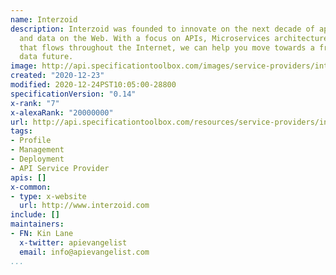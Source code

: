 ```yaml
---
name: Interzoid
description: Interzoid was founded to innovate on the next decade of application integration
  and data on the Web. With a focus on APIs, Microservices architecture, and the data
  that flows throughout the Internet, we can help you move towards a frictionless
  data future.
image: http://api.specificationtoolbox.com/images/service-providers/interzoid.jpg
created: "2020-12-23"
modified: 2020-12-24PST10:05:00-28800
specificationVersion: "0.14"
x-rank: "7"
x-alexaRank: "20000000"
url: http://api.specificationtoolbox.com/resources/service-providers/interzoid/
tags:
- Profile
- Management
- Deployment
- API Service Provider
apis: []
x-common:
- type: x-website
  url: http://www.interzoid.com
include: []
maintainers:
- FN: Kin Lane
  x-twitter: apievangelist
  email: info@apievangelist.com
...
```

